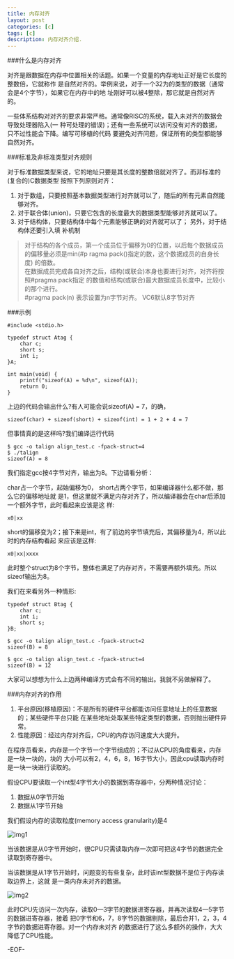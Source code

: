 ```yaml
---
title: 内存对齐
layout: post
categories: [c]
tags: [c]
description: 内存对齐介绍.
---
```


###什么是内存对齐

对齐是跟数据在内存中位置相关的话题。如果一个变量的内存地址正好是它长度的整数倍，它就称作
是自然对齐的。举例来说，对于一个32为的类型的数据（通常会是4个字节），如果它在内存中的地
址刚好可以被4整除，那它就是自然对齐的。  

一些体系结构对对齐的要求非常严格。通常像RISC的系统，载入未对齐的数据会导致处理器陷入(一
种可处理的错误)；还有一些系统可以访问没有对齐的数据，只不过性能会下降。编写可移植的代码
要避免对齐问题，保证所有的类型都能够自然对齐。  

###标准及非标准类型对齐规则

对于标准数据类型来说，它的地址只要是其长度的整数倍就对齐了。而非标准的(复合的)C数据类型
按照下列原则对齐：  
1. 对于数组，只要按照基本数据类型进行对齐就可以了，随后的所有元素自然能够对齐。  
2. 对于联合体(union)，只要它包含的长度最大的数据类型能够对齐就可以了。  
3. 对于结构体，只要结构体中每个元素能够正确的对齐就可以了； 另外，对于结构体还要引入填
补机制  

> 对于结构的各个成员，第一个成员位于偏移为0的位置，以后每个数据成员的偏移量必须是min(#p
ragma pack()指定的数，这个数据成员的自身长度) 的倍数。  
> 在数据成员完成各自对齐之后，结构(或联合)本身也要进行对齐，对齐将按照#pragma pack指定
的数值和结构(或联合)最大数据成员长度中，比较小的那个进行。  
> #pragma pack(n) 表示设置为n字节对齐。 VC6默认8字节对齐  

###示例

	#include <stdio.h>

    typedef struct Atag {
        char c;
        short s;
        int i;
    }A;

	int main(void) {
		printf("sizeof(A) = %d\n", sizeof(A));
		return 0;
	}  

上边的代码会输出什么?有人可能会说sizeof(A) = 7，的确，  
	
	sizeof(char) + sizeof(short) + sizeof(int) = 1 + 2 + 4 = 7  

但事情真的是这样吗?我们编译运行代码  

	$ gcc -o talign align_test.c -fpack-struct=4
	$ ./talign
	sizeof(A) = 8  

我们指定gcc按4字节对齐，输出为8。下边请看分析：  

char占一个字节，起始偏移为0， short占两个字节，如果编译器什么都不做，那么它的偏移地址就
是1，但这里就不满足内存对齐了，所以编译器会在char后添加一个额外字节，此时看起来应该是这
样: 
  
	x0|xx  

short的偏移变为2；接下来是int，有了前边的字节填充后，其偏移量为4，所以此时的内存结构看起
来应该是这样:  

	x0|xx|xxxx  

此时整个struct为8个字节，整体也满足了内存对齐，不需要再额外填充。所以sizeof输出为8。  

我们在来看另外一种情形:  

	typedef struct Btag {
		char c;
		int i;
		short s;
	}B;  

	$ gcc -o talign align_test.c -fpack-struct=2
	sizeof(B) = 8
	
	$ gcc -o talign align_test.c -fpack-struct=4
	sizeof(B) = 12  

大家可以想想为什么上边两种编译方式会有不同的输出。我就不另做解释了。  

###内存对齐的作用

1. 平台原因(移植原因)：不是所有的硬件平台都能访问任意地址上的任意数据的；某些硬件平台只能
在某些地址处取某些特定类型的数据，否则抛出硬件异常。
2. 性能原因：经过内存对齐后，CPU的内存访问速度大大提升。  

在程序员看来，内存是一个字节一个字节组成的；不过从CPU的角度看来，内存是一块一块的，块的
大小可以有2，4，6，8，16字节大小，因此cpu读取内存时是一块一块进行读取的。  

假设CPU要读取一个int型4字节大小的数据到寄存器中，分两种情况讨论：  

1. 数据从0字节开始
2. 数据从1字节开始

我们假设内存的读取粒度(memory access granularity)是4  

![img1](https://raw.github.com/yuxingfirst/blog/gh-pages/_images/linux-kernel/align-1.jpg)

当该数据是从0字节开始时，很CPU只需读取内存一次即可把这4字节的数据完全读取到寄存器中。  

当该数据是从1字节开始时，问题变的有些复杂，此时该int型数据不是位于内存读取边界上，这就
是一类内存未对齐的数据。  

![img2](https://raw.github.com/yuxingfirst/blog/gh-pages/_images/linux-kernel/align-2.jpg)

此时CPU先访问一次内存，读取0—3字节的数据进寄存器，并再次读取4—5字节的数据进寄存器，接着
把0字节和6，7，8字节的数据剔除，最后合并1，2，3，4字节的数据进寄存器。对一个内存未对齐
的数据进行了这么多额外的操作，大大降低了CPU性能。  

-EOF-























